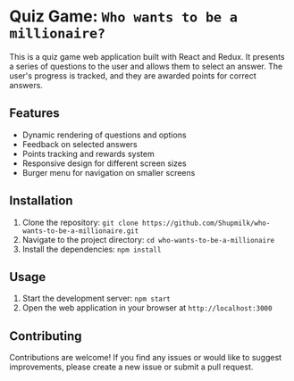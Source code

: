 # Quiz Game: `Who wants to be a millionaire?`

This is a quiz game web application built with React and Redux. It presents a series of questions to the user and allows them to select an answer. The user's progress is tracked, and they are awarded points for correct answers.

## Features

- Dynamic rendering of questions and options
- Feedback on selected answers
- Points tracking and rewards system
- Responsive design for different screen sizes
- Burger menu for navigation on smaller screens

## Installation

1. Clone the repository: `git clone https://github.com/Shupmilk/who-wants-to-be-a-millionaire.git`
2. Navigate to the project directory: `cd who-wants-to-be-a-millionaire`
3. Install the dependencies: `npm install`

## Usage

1. Start the development server: `npm start`
2. Open the web application in your browser at `http://localhost:3000`

## Contributing

Contributions are welcome! If you find any issues or would like to suggest improvements, please create a new issue or submit a pull request.

